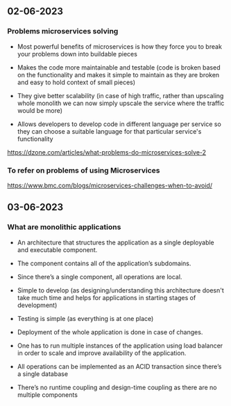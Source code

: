 ## 02-06-2023

### Problems microservices solving

- Most powerful benefits of microservices is how they force you to break your problems down into buildable pieces

- Makes the code more maintainable and testable (code is broken based on the functionality and makes it simple to maintain as they are broken and easy to hold context of small pieces)

- They give better scalability (in case of high traffic, rather than upscaling whole monolith we can now simply upscale the service where the traffic would be more)

- Allows developers to develop code in different language per service so they can choose a suitable language for that particular service's functionality

https://dzone.com/articles/what-problems-do-microservices-solve-2

### To refer on problems of using Microservices

https://www.bmc.com/blogs/microservices-challenges-when-to-avoid/

## 03-06-2023

### What are monolithic applications

- An architecture that structures the application as a single deployable and executable component.

- The component contains all of the application’s subdomains.
- Since there’s a single component, all operations are local.
- Simple to develop (as designing/understanding this architecture doesn't take much time and helps for applications in starting stages of development)
- Testing is simple (as everything is at one place)
- Deployment of the whole application is done in case of changes.
- One has to run multiple instances of the application using load balancer in order to scale and improve availability of the application.
- All operations can be implemented as an ACID transaction since there’s a single database
- There’s no runtime coupling and design-time coupling as there are no multiple components
